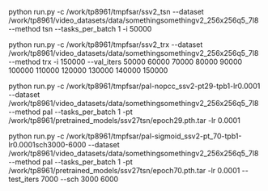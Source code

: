 


python run.py -c /work/tp8961/tmpfsar/ssv2_tsn --dataset /work/tp8961/video_datasets/data/somethingsomethingv2_256x256q5_7l8 --method tsn --tasks_per_batch 1 -i 50000

python run.py -c /work/tp8961/tmpfsar/ssv2_trx --dataset /work/tp8961/video_datasets/data/somethingsomethingv2_256x256q5_7l8 --method trx -i 150000 --val_iters 50000 60000 70000 80000 90000 100000 110000 120000 130000 140000 150000


 python run.py -c /work/tp8961/tmpfsar/pal-nopcc_ssv2-pt29-tpb1-lr0.0001 --dataset /work/tp8961/video_datasets/data/somethingsomethingv2_256x256q5_7l8 --method pal  --tasks_per_batch 1 -pt /work/tp8961/pretrained_models/ssv27tsn/epoch29.pth.tar -lr 0.0001



 python run.py -c /work/tp8961/tmpfsar/pal-sigmoid_ssv2-pt_70-tpb1-lr0.0001sch3000-6000 --dataset /work/tp8961/video_datasets/data/somethingsomethingv2_256x256q5_7l8 --method pal  --tasks_per_batch 1 -pt /work/tp8961/pretrained_models/ssv27tsn/epoch70.pth.tar -lr 0.0001  --test_iters 7000 --sch 3000 6000